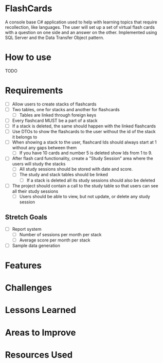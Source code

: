 # FlashCards

A console base C# application used to help with learning topics that require recollection, like languages. The user
will set up a set of virtual flash cards with a question on one side and an answer on the other.
Implemented using SQL Server and the Data Transfer Object pattern.

# How to use

TODO

# Requirements

- [ ] Allow users to create stacks of flashcards
- [ ] Two tables, one for stacks and another for flashcards
  - [ ] Tables are linked through foreign keys
- [ ] Every flashcard MUST be a part of a stack
- [ ] If a stack is deleted, the same should happen with the linked flashcards
- [ ] Use DTOs to show the flashcards to the user without the id of the stack it belongs to
- [ ] When showing a stack to the user, flashcard Ids should always start at 1 without any gaps between them
  - [ ] If you have 10 cards and number 5 is deleted show Ids from 1 to 9.
- [ ] After flash card functionality, create a "Study Session" area where the users will study the stacks
  - [ ] All study sessions should be stored with date and score.
  - [ ] The study and stack tables should be linked
    - [ ] If a stack is deleted all its study sessions should also be deleted
- [ ] The project should contain a call to the study table so that users can see all their study sessions
  - [ ] Users should be able to view, but not update, or delete any study session   

## Stretch Goals

- [ ] Report system
  - [ ] Number of sessions per month per stack
  - [ ] Average score per month per stack
- [ ] Sample data generation

# Features

# Challenges

# Lessons Learned

# Areas to Improve

# Resources Used

